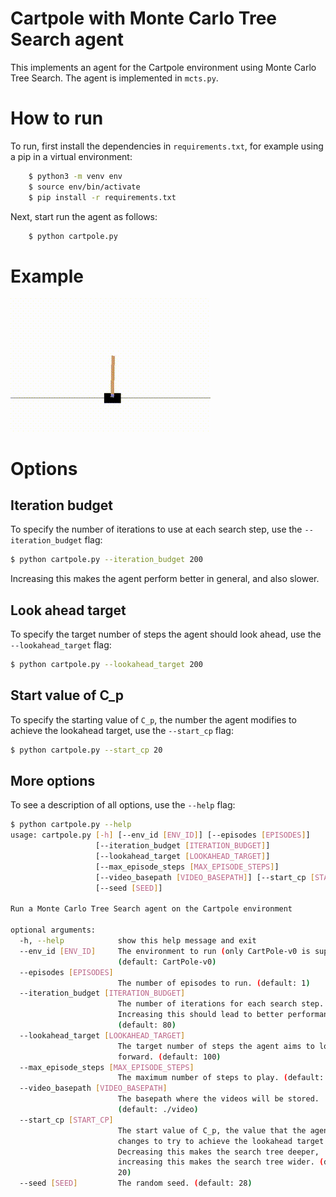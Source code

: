 # Cartpole with Monte Carlo Tree Search agent

This implements an agent for the Cartpole environment using Monte Carlo Tree Search. The agent is implemented in `mcts.py`.

# How to run

To run, first install the dependencies in `requirements.txt`, for example using a pip in a virtual environment:

```bash
	$ python3 -m venv env
	$ source env/bin/activate
	$ pip install -r requirements.txt
```

Next, start run the agent as follows:

```bash
	$ python cartpole.py
```

# Example

![Example run](img/example.gif)

# Options

## Iteration budget

To specify the number of iterations to use at each search step, use the `--iteration_budget` flag:

```bash
$ python cartpole.py --iteration_budget 200
```

Increasing this makes the agent perform better in general, and also slower.

## Look ahead target

To specify the target number of steps the agent should look ahead, use the `--lookahead_target` flag:

```bash
$ python cartpole.py --lookahead_target 200
```

## Start value of C_p

To specify the starting value of `C_p`, the number the agent modifies to achieve the lookahead target, use the `--start_cp` flag:

```bash
$ python cartpole.py --start_cp 20
```

## More options

To see a description of all options, use the `--help` flag:

```bash
$ python cartpole.py --help
usage: cartpole.py [-h] [--env_id [ENV_ID]] [--episodes [EPISODES]]
                   [--iteration_budget [ITERATION_BUDGET]]
                   [--lookahead_target [LOOKAHEAD_TARGET]]
                   [--max_episode_steps [MAX_EPISODE_STEPS]]
                   [--video_basepath [VIDEO_BASEPATH]] [--start_cp [START_CP]]
                   [--seed [SEED]]

Run a Monte Carlo Tree Search agent on the Cartpole environment

optional arguments:
  -h, --help            show this help message and exit
  --env_id [ENV_ID]     The environment to run (only CartPole-v0 is supperted)
                        (default: CartPole-v0)
  --episodes [EPISODES]
                        The number of episodes to run. (default: 1)
  --iteration_budget [ITERATION_BUDGET]
                        The number of iterations for each search step.
                        Increasing this should lead to better performance.
                        (default: 80)
  --lookahead_target [LOOKAHEAD_TARGET]
                        The target number of steps the agent aims to look
                        forward. (default: 100)
  --max_episode_steps [MAX_EPISODE_STEPS]
                        The maximum number of steps to play. (default: 1500)
  --video_basepath [VIDEO_BASEPATH]
                        The basepath where the videos will be stored.
                        (default: ./video)
  --start_cp [START_CP]
                        The start value of C_p, the value that the agent
                        changes to try to achieve the lookahead target.
                        Decreasing this makes the search tree deeper,
                        increasing this makes the search tree wider. (default:
                        20)
  --seed [SEED]         The random seed. (default: 28)
```
